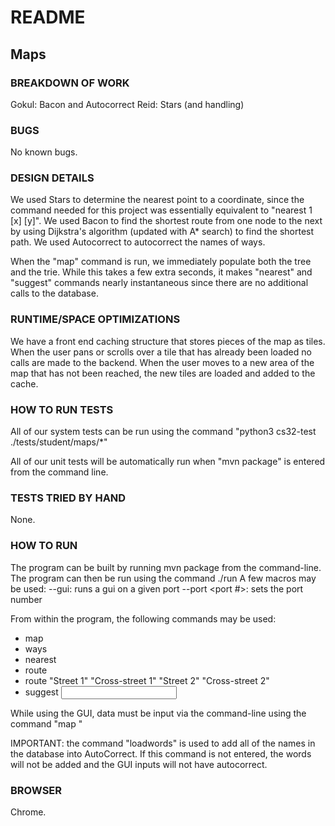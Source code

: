 # README

## Maps

### BREAKDOWN OF WORK
Gokul: Bacon and Autocorrect
Reid: Stars (and handling)

### BUGS
No known bugs.

### DESIGN DETAILS
We used Stars to determine the nearest point to a coordinate, since the command needed
for this project was essentially equivalent to "nearest 1 [x] [y]". We used Bacon to
find the shortest route from one node to the next by using Dijkstra's algorithm (updated 
with A* search) to find the shortest path. We used Autocorrect to autocorrect the names
of ways.

When the "map" command is run, we immediately populate both the tree and the trie. While
this takes a few extra seconds, it makes "nearest" and "suggest" commands nearly instantaneous
since there are no additional calls to the database.

### RUNTIME/SPACE OPTIMIZATIONS
We have a front end caching structure that stores pieces of the map as tiles. When the user
pans or scrolls over a tile that has already been loaded no calls are made to the backend.
When the user moves to a new area of the map that has not been reached, the new tiles are
loaded and added to the cache.

### HOW TO RUN TESTS
All of our system tests can be run using the command "python3 cs32-test 
./tests/student/maps/*"

All of our unit tests will be automatically run when "mvn package" is
entered from the command line.

### TESTS TRIED BY HAND
None.

### HOW TO RUN
The program can be built by running mvn package from the command-line.
The program can then be run using the command ./run
A few macros may be used:
--gui: runs a gui on a given port
--port <port #>: sets the port number

From within the program, the following commands may be used:
- map <db path>
- ways <lat1> <lon1> <lat2> <lon2>
- nearest <latitude> <longitude>
- route <lat1> <lon1> <lat2> <lon2>
- route "Street 1" "Cross-street 1" "Street 2" "Cross-street 2"
- suggest <input street name>

While using the GUI, data must be input via the command-line using the
command "map <path>"

IMPORTANT: the command "loadwords" is used to add all of the names in the database into
AutoCorrect. If this command is not entered, the words will not be added and the GUI
inputs will not have autocorrect.

### BROWSER
Chrome.